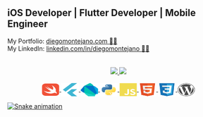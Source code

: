 <h2> iOS Developer | Flutter Developer | Mobile Engineer </h2>

<div align="justify">
  My Portfolio: <a href="https://diegomontejano.com" target="_blank">diegomontejano.com 👨‍💻</a> 
  <br>
  My LinkedIn: <a href="https://linkedin.com/in/diegomontejano" target="_blank">linkedin.com/in/diegomontejano 👨‍💻</a>
  <br><br><br>
</div>

<div align="center">
  <a href="https://github.com/diegomontejano">
  <img height="180em" src="https://github-readme-stats.vercel.app/api?username=diegomontejano&show_icons=true&theme=github_dark&include_all_commits=true&count_private=true&hide_border=true"/>
  <img height="180em" src="https://github-readme-stats.vercel.app/api/top-langs/?username=diegomontejano&layout=compact&langs_count=7&theme=github_dark&hide_border=true"/>
  <br><br>
      <img align="center" alt="Diego-Swift" height="30" width="40" src="https://raw.githubusercontent.com/devicons/devicon/master/icons/swift/swift-original.svg"> 
  <img align="center" alt="Diego-Flutter" height="30" width="40" src="https://raw.githubusercontent.com/devicons/devicon/master/icons/flutter/flutter-plain.svg">
  <img align="center" alt="Diego-Dart" height="30" width="40" src="https://raw.githubusercontent.com/devicons/devicon/master/icons/dart/dart-original.svg"> 
  <img align="center" alt="Diego-Python" height="30" width="40" src="https://raw.githubusercontent.com/devicons/devicon/master/icons/python/python-original.svg">
  <img align="center" alt="Diego-JavaScript" height="30" width="40" src="https://raw.githubusercontent.com/devicons/devicon/master/icons/javascript/javascript-plain.svg">
  <img align="center" alt="Diego-HTML5" height="30" width="40" src="https://raw.githubusercontent.com/devicons/devicon/master/icons/html5/html5-original.svg">
  <img align="center" alt="Diego-CSS3" height="30" width="40" src="https://raw.githubusercontent.com/devicons/devicon/master/icons/css3/css3-original.svg">
  <img align="center" alt="Diego-WordPress" height="30" width="40" src="https://raw.githubusercontent.com/devicons/devicon/master/icons/wordpress/wordpress-plain.svg">
  <br>
</div>

![Snake animation](https://github.com/diegomontejano/diegomontejano/blob/output/github-contribution-grid-snake.svg)
